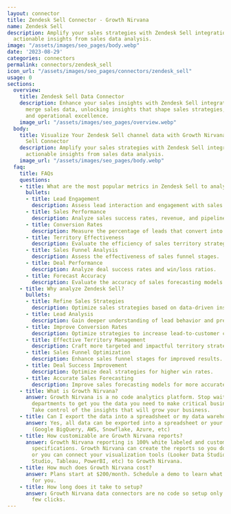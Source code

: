 ```yaml
---
layout: connector
title: Zendesk Sell Connector - Growth Nirvana
name: Zendesk Sell
description: Amplify your sales strategies with Zendesk Sell integration, gaining
  actionable insights from sales data analysis.
image: "/assets/images/seo_pages/body.webp"
date: '2023-08-29'
categories: connectors
permalink: connectors/zendesk_sell
icon_url: "/assets/images/seo_pages/connectors/zendesk_sell"
usage: 0
sections:
  overview:
    title: Zendesk Sell Data Connector
    description: Enhance your sales insights with Zendesk Sell integration. Seamlessly
      merge sales data, unlocking insights that shape sales strategies, lead analysis,
      and operational excellence.
    image_url: "/assets/images/seo_pages/overview.webp"
  body:
    title: Visualize Your Zendesk Sell channel data with Growth Nirvana's Zendesk
      Sell Connector
    description: Amplify your sales strategies with Zendesk Sell integration, gaining
      actionable insights from sales data analysis.
    image_url: "/assets/images/seo_pages/body.webp"
  faq:
    title: FAQs
    questions:
    - title: What are the most popular metrics in Zendesk Sell to analyze?
      bullets:
      - title: Lead Engagement
        description: Assess lead interaction and engagement with sales materials.
      - title: Sales Performance
        description: Analyze sales success rates, revenue, and pipeline velocity.
      - title: Conversion Rates
        description: Measure the percentage of leads that convert into customers.
      - title: Territory Effectiveness
        description: Evaluate the efficiency of sales territory strategies.
      - title: Sales Funnel Analysis
        description: Assess the effectiveness of sales funnel stages.
      - title: Deal Performance
        description: Analyze deal success rates and win/loss ratios.
      - title: Forecast Accuracy
        description: Evaluate the accuracy of sales forecasting models.
    - title: Why analyze Zendesk Sell?
      bullets:
      - title: Refine Sales Strategies
        description: Optimize sales strategies based on data-driven insights.
      - title: Lead Analysis
        description: Gain deeper understanding of lead behavior and preferences.
      - title: Improve Conversion Rates
        description: Optimize strategies to increase lead-to-customer conversion rates.
      - title: Effective Territory Management
        description: Craft more targeted and impactful territory strategies.
      - title: Sales Funnel Optimization
        description: Enhance sales funnel stages for improved results.
      - title: Deal Success Improvement
        description: Optimize deal strategies for higher win rates.
      - title: Accurate Sales Forecasting
        description: Improve sales forecasting models for more accurate predictions.
    - title: What is Growth Nirvana?
      answer: Growth Nirvana is a no code analytics platform. Stop waiting for other
        departments to get you the data you need to make critical business decisions.
        Take control of the insights that will grow your business.
    - title: Can I export the data into a spreadsheet or my data warehouse?
      answer: Yes, all data can be exported into a spreadsheet or your data warehouse
        (Google BigQuery, AWS, Snowflake, Azure, etc)
    - title: How customizable are Growth Nirvana reports?
      answer: Growth Nirvana reporting is 100% white labeled and customized to your
        specifications. Growth Nirvana can create the reports so you don’t have to
        or you can connect your visualization tools (Looker Data Studio/Google Data
        Studio, Tableau, PowerBI, etc) to Growth Nirvana.
    - title: How much does Growth Nirvana cost?
      answer: Plans start at $200/month. Schedule a demo to learn what plan is best
        for you.
    - title: How long does it take to setup?
      answer: Growth Nirvana data connectors are no code so setup only requires a
        few clicks.
---
```

